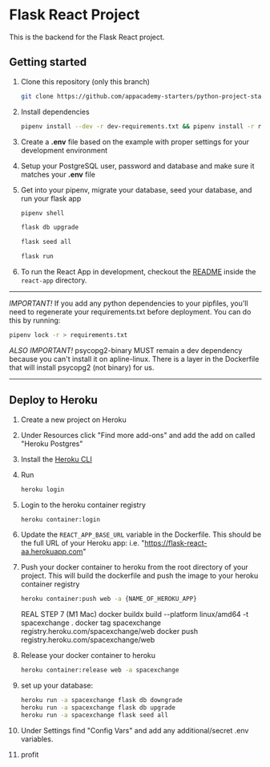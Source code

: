 # Flask React Project

This is the backend for the Flask React project.

## Getting started

1. Clone this repository (only this branch)

   ```bash
   git clone https://github.com/appacademy-starters/python-project-starter.git
   ```

2. Install dependencies

   ```bash
   pipenv install --dev -r dev-requirements.txt && pipenv install -r requirements.txt
   ```

3. Create a **.env** file based on the example with proper settings for your
   development environment

4. Setup your PostgreSQL user, password and database and make sure it matches your **.env** file

5. Get into your pipenv, migrate your database, seed your database, and run your flask app

   ```bash
   pipenv shell
   ```

   ```bash
   flask db upgrade
   ```

   ```bash
   flask seed all
   ```

   ```bash
   flask run
   ```

6. To run the React App in development, checkout the [README](./react-app/README.md) inside the `react-app` directory.

---

_IMPORTANT!_
If you add any python dependencies to your pipfiles, you'll need to regenerate your requirements.txt before deployment.
You can do this by running:

```bash
pipenv lock -r > requirements.txt
```

_ALSO IMPORTANT!_
psycopg2-binary MUST remain a dev dependency because you can't install it on apline-linux.
There is a layer in the Dockerfile that will install psycopg2 (not binary) for us.

---

## Deploy to Heroku

1. Create a new project on Heroku

2. Under Resources click "Find more add-ons" and add the add on called "Heroku Postgres"

3. Install the [Heroku CLI](https://devcenter.heroku.com/articles/heroku-command-line)

4. Run

   ```bash
   heroku login
   ```

5. Login to the heroku container registry

   ```bash
   heroku container:login
   ```

6. Update the `REACT_APP_BASE_URL` variable in the Dockerfile.
   This should be the full URL of your Heroku app: i.e. "https://flask-react-aa.herokuapp.com"
7. Push your docker container to heroku from the root directory of your project.
   This will build the dockerfile and push the image to your heroku container registry

   ```bash
   heroku container:push web -a {NAME_OF_HEROKU_APP}
   ```
   REAL STEP 7 (M1 Mac)
   docker buildx build --platform linux/amd64 -t spacexchange .
   docker tag spacexchange registry.heroku.com/spacexchange/web
   docker push registry.heroku.com/spacexchange/web


8. Release your docker container to heroku

   ```bash
   heroku container:release web -a spacexchange
   ```

9. set up your database:

   ```bash
   heroku run -a spacexchange flask db downgrade
   heroku run -a spacexchange flask db upgrade
   heroku run -a spacexchange flask seed all
   ```

10. Under Settings find "Config Vars" and add any additional/secret .env variables.

11. profit
